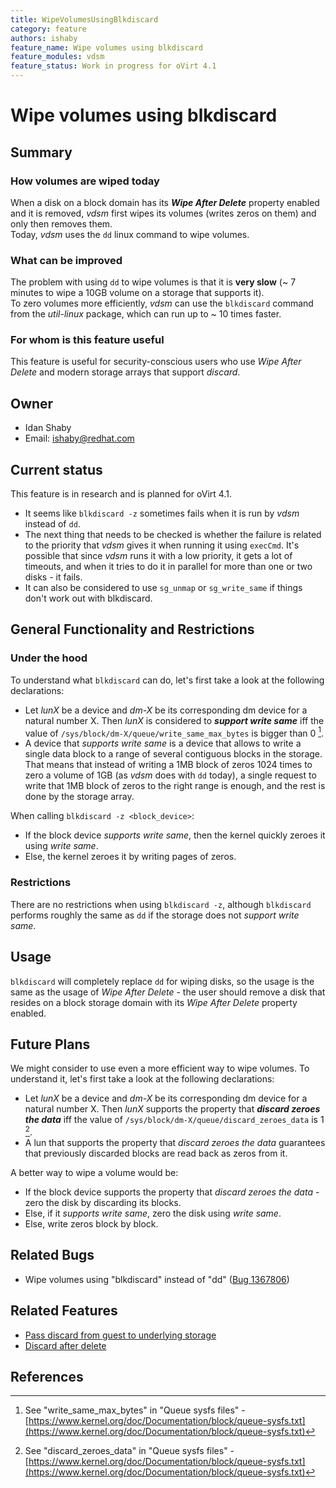 ```yaml
---
title: WipeVolumesUsingBlkdiscard
category: feature
authors: ishaby
feature_name: Wipe volumes using blkdiscard
feature_modules: vdsm
feature_status: Work in progress for oVirt 4.1
---
```


# Wipe volumes using blkdiscard

## Summary

### How volumes are wiped today
When a disk on a block domain has its ***Wipe After Delete*** property enabled and it is removed, *vdsm* first wipes its volumes (writes zeros on them) and only then removes them.<br/>
Today, *vdsm* uses the `dd` linux command to wipe volumes.

### What can be improved
The problem with using `dd` to wipe volumes is that it is **very slow** (~ 7 minutes to wipe a 10GB volume on a storage that supports it).<br/>
To zero volumes more efficiently, *vdsm* can use the `blkdiscard` command from the *util-linux* package, which can run up to ~ 10 times faster.

### For whom is this feature useful
This feature is useful for security-conscious users who use *Wipe After Delete* and modern storage arrays that support *discard*.


## Owner
* Idan Shaby
* Email: <ishaby@redhat.com>


## Current status
This feature is in research and is planned for oVirt 4.1.

* It seems like `blkdiscard -z` sometimes fails when it is run by *vdsm* instead of `dd`.
* The next thing that needs to be checked is whether the failure is related to the priority that *vdsm* gives it when running it using `execCmd`.
It's possible that since *vdsm* runs it with a low priority, it gets a lot of timeouts, and when it tries to do it in parallel for more than one or two disks - it fails.
* It can also be considered to use `sg_unmap` or `sg_write_same` if things don't work out with blkdiscard.


## General Functionality and Restrictions

### Under the hood
To understand what `blkdiscard` can do, let's first take a look at the following declarations:

* Let *lunX* be a device and *dm-X* be its corresponding dm device for a natural number X. Then *lunX* is considered to ***support write same*** iff the value of `/sys/block/dm-X/queue/write_same_max_bytes` is bigger than 0 [^1].
* A device that *supports write same* is a device that allows to write a single data block to a range of several contiguous blocks in the storage.<br/>
That means that instead of writing a 1MB block of zeros 1024 times to zero a volume of 1GB (as *vdsm* does with `dd` today), a single request to write that 1MB block of zeros to the right range is enough, and the rest is done by the storage array.

When calling `blkdiscard -z <block_device>`:

* If the block device *supports write same*, then the kernel quickly zeroes it using *write same*.
* Else, the kernel zeroes it by writing pages of zeros.

### Restrictions
There are no restrictions when using `blkdiscard -z`, although `blkdiscard` performs roughly the same as `dd` if the storage does not *support write same*.

## Usage
`blkdiscard` will completely replace `dd` for wiping disks, so the usage is the same as the usage of *Wipe After Delete* - the user should remove a disk that resides on a block storage domain with its *Wipe After Delete* property enabled.


## Future Plans
We might consider to use even a more efficient way to wipe volumes. To understand it, let's first take a look at the following declarations:

* Let *lunX* be a device and *dm-X* be its corresponding dm device for a natural number X. Then *lunX* supports the property that ***discard zeroes the data*** iff the value of `/sys/block/dm-X/queue/discard_zeroes_data` is 1 [^2].
* A lun that supports the property that *discard zeroes the data* guarantees that previously discarded blocks are read back as zeros from it.

A better way to wipe a volume would be:

* If the block device supports the property that *discard zeroes the data* - zero the disk by discarding its blocks.
* Else, if it *supports write same*, zero the disk using *write same*.
* Else, write zeros block by block.

## Related Bugs
* Wipe volumes using "blkdiscard" instead of "dd" ([Bug 1367806](https://bugzilla.redhat.com/1367806))


## Related Features
* [Pass discard from guest to underlying storage](/develop/release-management/features/storage/pass-discard-from-guest-to-underlying-storage/)
* [Discard after delete](/develop/release-management/features/storage/discard-after-delete/)


## References
[^1]: See "write_same_max_bytes" in "Queue sysfs files" - [https://www.kernel.org/doc/Documentation/block/queue-sysfs.txt](https://www.kernel.org/doc/Documentation/block/queue-sysfs.txt)
[^2]: See "discard_zeroes_data" in "Queue sysfs files" - [https://www.kernel.org/doc/Documentation/block/queue-sysfs.txt](https://www.kernel.org/doc/Documentation/block/queue-sysfs.txt)

